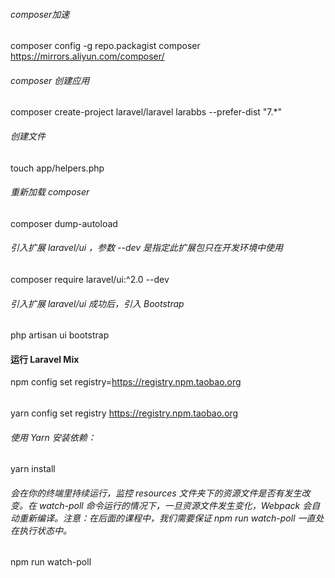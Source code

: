 ###### composer加速
composer config -g repo.packagist composer https://mirrors.aliyun.com/composer/

###### composer 创建应用
composer create-project laravel/laravel larabbs --prefer-dist "7.*"

###### 创建文件
touch app/helpers.php

###### 重新加载 composer
composer dump-autoload

###### 引入扩展 laravel/ui ，参数 --dev 是指定此扩展包只在开发环境中使用
composer require laravel/ui:^2.0 --dev
###### 引入扩展 laravel/ui 成功后，引入 Bootstrap
php artisan ui bootstrap

#### 运行 Laravel Mix
npm config set registry=https://registry.npm.taobao.org
######
yarn config set registry https://registry.npm.taobao.org

###### 使用 Yarn 安装依赖：
yarn install

######  会在你的终端里持续运行，监控 resources 文件夹下的资源文件是否有发生改变。在 watch-poll 命令运行的情况下，一旦资源文件发生变化，Webpack 会自动重新编译。注意：在后面的课程中，我们需要保证 npm run watch-poll 一直处在执行状态中。
npm run watch-poll

